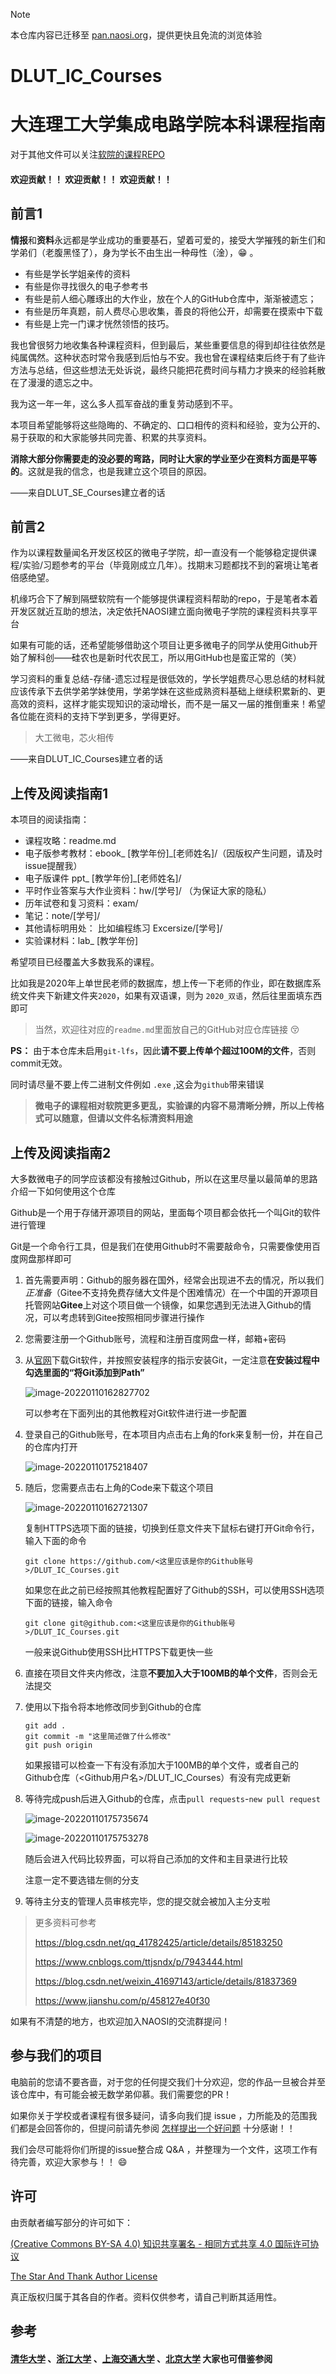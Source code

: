 > [!note]
> 
> 本仓库内容已迁移至 [pan.naosi.org](https://pan.naosi.org)，提供更快且免流的浏览体验

# DLUT_IC_Courses
# 大连理工大学集成电路学院本科课程指南

对于其他文件可以关注[软院的课程REPO](https://github.com/NAOSI-DLUT/DLUT_SE_Courses)

#### 欢迎贡献！！ 欢迎贡献！！ 欢迎贡献！！

## 前言1

**情报**和**资料**永远都是学业成功的重要基石，望着可爱的，接受大学摧残的新生们和学弟们（老腹黑怪了），身为学长不由生出一种母性（淦），😁  。

- 有些是学长学姐亲传的资料
- 有些是你寻找很久的电子参考书
- 有些是前人细心雕琢出的大作业，放在个人的GitHub仓库中，渐渐被遗忘；
- 有些是历年真题，前人费尽心思收集，善良的将他公开，却需要在摸索中下载
- 有些是上完一门课才恍然领悟的技巧。

我也曾很努力地收集各种课程资料，但到最后，某些重要信息的得到却往往依然是纯属偶然。这种状态时常令我感到后怕与不安。我也曾在课程结束后终于有了些许方法与总结，但这些想法无处诉说，最终只能把花费时间与精力才换来的经验耗散在了漫漫的遗忘之中。

我为这一年一年，这么多人孤军奋战的重复劳动感到不平。

本项目希望能够将这些隐晦的、不确定的、口口相传的资料和经验，变为公开的、易于获取的和大家能够共同完善、积累的共享资料。

**消除大部分你需要走的没必要的弯路，同时让大家的学业至少在资料方面是平等的**。这就是我的信念，也是我建立这个项目的原因。

——来自DLUT_SE_Courses建立者的话

## 前言2

作为以课程数量闻名开发区校区的微电子学院，却一直没有一个能够稳定提供课程/实验/习题参考的平台（毕竟刚成立几年）。找期末习题都找不到的窘境让笔者倍感绝望。

机缘巧合下了解到隔壁软院有一个能够提供课程资料帮助的repo，于是笔者本着开发区就近互助的想法，决定依托NAOSI建立面向微电子学院的课程资料共享平台

如果有可能的话，还希望能够借助这个项目让更多微电子的同学从使用Github开始了解科创——硅农也是新时代农民工，所以用GitHub也是蛮正常的（笑）

学习资料的重复总结-存储-遗忘过程是很低效的，学长学姐费尽心思总结的材料就应该传承下去供学弟学妹使用，学弟学妹在这些成熟资料基础上继续积累新的、更高效的资料，这样才能实现知识的滚动增长，而不是一届又一届的推倒重来！希望各位能在资料的支持下学到更多，学得更好。

> 大工微电，芯火相传

——来自DLUT_IC_Courses建立者的话

## 上传及阅读指南1

本项目的阅读指南：

- 课程攻略：readme.md
- 电子版参考教材：ebook_ [教学年份]_[老师姓名]/（因版权产生问题，请及时issue提醒我）
- 电子版课件 ppt_ [教学年份]_[老师姓名]/
- 平时作业答案与大作业资料：hw/[学号]/ （为保证大家的隐私）
- 历年试卷和复习资料：exam/
- 笔记：note/[学号]/
- 其他请标明用处：  比如编程练习 Excersize/[学号]/
- 实验课材料：lab_ [教学年份]

希望项目已经覆盖大多数我系的课程。

比如我是2020年上单世民老师的数据库，想上传一下老师的作业，即在数据库系统文件夹下新建文件夹`2020`，如果有双语课，则为 `2020_双语`，然后往里面填东西即可

> 当然，欢迎往对应的`readme.md`里面放自己的GitHub对应仓库链接 😚

**PS：** 由于本仓库未启用`git-lfs`，因此**请不要上传单个超过100M的文件**，否则commit无效。

同时请尽量不要上传二进制文件例如 `.exe`  ,这会为`github`带来错误

> **微电子的课程相对软院更多更乱，实验课的内容不易清晰分辨，所以上传格式可以随意，但请以文件名标清资料用途**

## 上传及阅读指南2

大多数微电子的同学应该都没有接触过Github，所以在这里尽量以最简单的思路介绍一下如何使用这个仓库

Github是一个用于存储开源项目的网站，里面每个项目都会依托一个叫Git的软件进行管理

Git是一个命令行工具，但是我们在使用Github时不需要敲命令，只需要像使用百度网盘那样即可

1. 首先需要声明：Github的服务器在国外，经常会出现进不去的情况，所以我们*正准备*（Gitee不支持免费存储大文件是个困难情况）在一个中国的开源项目托管网站**Gitee**上对这个项目做一个镜像，如果您遇到无法进入Github的情况，可以考虑转到Gitee按照相同步骤进行操作

2. 您需要注册一个Github账号，流程和注册百度网盘一样，邮箱+密码

3. 从[官网](https://git-scm.com/downloads)下载Git软件，并按照安装程序的指示安装Git，一定注意**在安装过程中勾选里面的“将Git添加到Path”**

    ![image-20220110162827702](README.assets/image-20220110162827702.png)

    可以参考在下面列出的其他教程对Git软件进行进一步配置

4. 登录自己的Github账号，在本项目内点击右上角的fork来复制一份，并在自己的仓库内打开

    ![image-20220110175218407](README.assets/image-20220110175218407.png)

5. 随后，您需要点击右上角的Code来下载这个项目

    ![image-20220110162721307](README.assets/Snipaste_2023-11-05_19-01-59.png)

    复制HTTPS选项下面的链接，切换到任意文件夹下鼠标右键打开Git命令行，输入下面的命令

    ```shell
    git clone https://github.com/<这里应该是你的Github账号>/DLUT_IC_Courses.git
    ```

    如果您在此之前已经按照其他教程配置好了Github的SSH，可以使用SSH选项下面的链接，输入命令

    ```shell
    git clone git@github.com:<这里应该是你的Github账号>/DLUT_IC_Courses.git
    ```

    一般来说Github使用SSH比HTTPS下载更快一些

6. 直接在项目文件夹内修改，注意**不要加入大于100MB的单个文件**，否则会无法提交

7. 使用以下指令将本地修改同步到Github的仓库

    ```shell
    git add .
    git commit -m "这里简述做了什么修改"
    git push origin
    ```

    如果报错可以检查一下有没有添加大于100MB的单个文件，或者自己的Github仓库（<Github用户名>/DLUT_IC_Courses）有没有完成更新

8. 等待完成push后进入Github的仓库，点击`pull requests`-`new pull request`

    ![image-20220110175735674](README.assets/image-20220110175735674.png)

    ![image-20220110175753278](README.assets/image-20220110175753278.png)

    随后会进入代码比较界面，可以将自己添加的文件和主目录进行比较

    注意一定不要选错左侧的分支

9. 等待主分支的管理人员审核完毕，您的提交就会被加入主分支啦

> 更多资料可参考
>
> https://blog.csdn.net/qq_41782425/article/details/85183250
>
> https://www.cnblogs.com/ttjsndx/p/7943444.html
>
> https://blog.csdn.net/weixin_41697143/article/details/81837369
>
> https://www.jianshu.com/p/458127e40f30

如果有不清楚的地方，也欢迎加入NAOSI的交流群提问！

## 参与我们的项目

电脑前的您请不要吝啬，对于您的任何提交我们十分欢迎，您的作品一旦被合并至该仓库中，有可能会被无数学弟仰慕。我们需要您的PR！

如果你关于学校或者课程有很多疑问，请多向我们提 issue ，力所能及的范围我们都是会回答你的，但提问前请先参阅  [怎样提出一个好问题](https://github.com/ryanhanwu/How-To-Ask-Questions-The-Smart-Way/blob/master/README-zh_CN.md) 十分感谢！！

我们会尽可能将你们所提的issue整合成 Q&A ，并整理为一个文件，这项工作有待完善，欢迎大家参与！！ 😄

## 许可

由贡献者编写部分的许可如下：

[(Creative Commons BY-SA 4.0) 知识共享署名 - 相同方式共享 4.0 国际许可协议](https://creativecommons.org/licenses/by-nc-sa/4.0/deed.zh)

[The Star And Thank Author License](https://github.com/zTrix/sata-license)

真正版权归属于其各自的作者。资料仅供参考，请自己判断其适用性。

## 参考

#### [清华大学](https://github.com/Salensoft/thu-cst-cracker) 、[浙江大学](https://github.com/QSCTech/zju-icicles) 、[上海交通大学](https://github.com/c-hj/SJTU-Courses) 、[北京大学](https://github.com/lib-pku/libpku)  大家也可借鉴参阅

